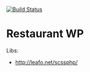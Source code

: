 [![Build Status](https://travis-ci.org/tutv95/restaurant-wp.svg?branch=master)](https://travis-ci.org/tutv95/restaurant-wp)

Restaurant WP
===

Libs:
 - http://leafo.net/scssphp/